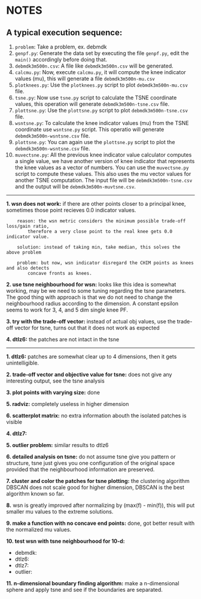 NOTES
======

A typical execution sequence:
-----------------------------

1. `problem`: Take a problem, ex. debmdk
2. `genpf.py`: Generate the data set by executing the file `genpf.py`, edit the `main()` accordingly before doing that.
2. `debmdk3m500n.csv`: A file like `debmdk3m500n.csv` will be generated. 
3. `calcmu.py`: Now, execute `calcmu.py`, it will compute the knee indicator values (mu), this will generate a file `debmdk3m500n-mu.csv`
4. `plotknees.py`: Use the `plotknees.py` script to plot `debmdk3m500n-mu.csv` file.
5. `tsne.py`: Now use `tsne.py` script to calculate the TSNE coordinate values, this operation will generate `debmdk3m500n-tsne.csv` file.
6. `plottsne.py`: Use the `plottsne.py` script to plot `debmdk3m500n-tsne.csv` file. 
7. `wsntsne.py`: To calculate the knee indicator values (mu) from the TSNE coordinate use `wsntsne.py` script. This operatio will generate `debmdk3m500n-wsntsne.csv` file.
8. `plottsne.py`: You can again use the `plottsne.py` script to plot the `debmdk3m500n-wsntsne.csv` file.
9. `muvectsne.py`: All the previous knee indicator value calculator computes a single value, we have another version of knee indicator that represents the knee values as a vector of numbers. You can use the `muvectsne.py` script to compute these values. This also uses the mu vector values for another TSNE computation. The input file will be `debmdk3m500n-tsne.csv` and the output will be `debmdk3m500n-muvtsne.csv`. 

---------------------------------------------------

**1. wsn does not work:**
	if there are other points closer to a principal knee, sometimes those point recieves 0.0 
	indicator values.
 
		reason: the wsn metric considers the minimum possible trade-off loss/gain ratio, 
			therefore a very close point to the real knee gets 0.0 indicator value.

		solution: instead of taking min, take median, this solves the above problem

		problem: but now, wsn indicator disregard the CHIM points as knees and also detects 
			concave fronts as knees.

**2. use tsne neighbourhood for wsn:**
	looks like this idea is somewhat working, may be we need to some tuning regarding the tsne
	parameters. The good thing with approach is that we do not need to change the neighbourhood
	radius according to the dimension. A constant epsilon seems to work for 3, 4, and 5 dim single
	knee PF.

**3. try with the trade-off vector:**
	instead of actual obj values, use the trade-off vector for tsne, turns out that it does not
	work as expected

**4. dtlz6:**
	the patches are not intact in the tsne 

---------------------------------------------------

**1. dtlz6:** 
	patches are somewhat clear up to 4 dimensions, then it gets unintelligible.

**2. trade-off vector and objective value for tsne:** 
	does not give any interesting output, see the tsne analysis

**3. plot points with varying size:**
	done 

**5. radviz:**
	completely useless in higher dimension

**6. scatterplot matrix:**
	no extra information abouth the isolated patches is visible

**4. dtlz7:**

**5. outlier problem:**
	similar results to dtlz6

**6. detailed analysis on tsne:**
	do not assume tsne give you pattern or structure, tsne just gives you one configuration
	of the original space provided that the neighbourhood information are preserved.
	
**7. cluster and color the patches for tsne plotting:**
	the clustering algorithm DBSCAN does not scale good for higher dimension, DBSCAN
	is the best algorithm known so far.

**8.** wsn is greatly improved after normalizing by (max(f) - min(f)), this will put smaller mu values
	to the extreme solutions.

**9. make a function with no concave end points:**
	done, got better result with the normalized mu values.


**10. test wsn with tsne neighbourhood for 10-d:**
  * debmdk:
  * dtlz6:
  * dtlz7:
  * outlier:

**11. n-dimensional boundary finding algorithm:**
	make a n-dimensional sphere and apply tsne and see if the boundaries are
	separated.


		

